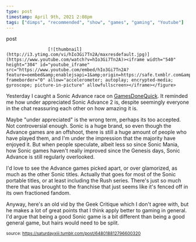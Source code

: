 ```yaml
---
type: post
timestamp: April 9th, 2021 2:08pm
tags: ["dimps", "recommended", "show", "games", "gaming", "Youtube"]
---
```

post

                    [![thumbnail](http://i3.ytimg.com/vi/hIo3Gi7Tn2A/maxresdefault.jpg)](https://www.youtube.com/watch?v=hIo3Gi7Tn2A)><iframe width="540" height="304" id="youtube_iframe" src="https://www.youtube.com/embed/hIo3Gi7Tn2A?feature=oembed&amp;enablejsapi=1&amp;origin=https://safe.txmblr.com&amp;wmode=opaque" frameborder="0" allow="accelerometer; autoplay; encrypted-media; gyroscope; picture-in-picture" allowfullscreen></iframe></figure>
Yesterday I caught a Sonic Advance race on <a href="https://www.twitch.tv/gamesdonequick" target="_blank">GamesDoneQuick</a>.  It reminded me how under appreciated Sonic Advance 2 is, despite seemingly everyone in the chat reassuring each other on how amazing it is.

Maybe "under appreciated" is the wrong term, perhaps its too accepted.  Not controversial enough.  Sonic is a huge brand, so even though the Advance games are an offshoot, there is still a huge amount of people who have played them, and I'm under the impression that the majority have enjoyed it.  But when people speculate, albeit less so since Sonic Mania, how Sonic games haven't really improved since the Genesis days, Sonic Advance is still regularly overlooked.

I'd love to see the Advance games picked apart, or over glamorized, as much as the other Sonic titles.  Actually that goes for most of the Sonic portable titles, or at least including the Rush series.  There's just so much there that was brought to the franchise that just seems like it's fenced off in its own fractioned fandom.

Anyway, here's an old vid by the Geek Critique which I don't agree with, but he makes a lot of great points that I think apply better to gaming in general.  I'd argue that being a good Sonic game is a bit different than being a good general game, but hairs would need to be split.

                
                
                
                
                
                
                                
<small>source: https://saturdayxiii.tumblr.com/post/648018812796600320</small>